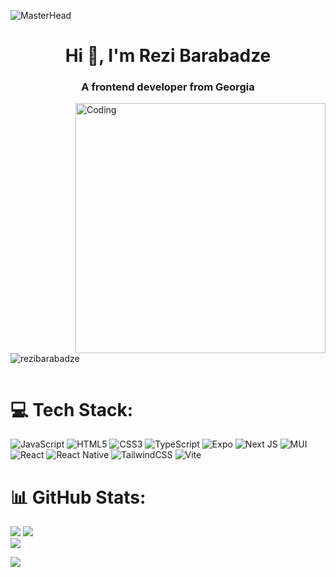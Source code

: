 ![MasterHead](https://camo.githubusercontent.com/9a25dbf27f91c354e0a9e85268104de67b6ada550d5a4830fee656d2b5d9143d/68747470733a2f2f692e70696e696d672e636f6d2f6f726967696e616c732f37372f63612f61332f37376361613332383834643733356434333961646534356261333766656166322e676966)
<h1 align="center">Hi 👋, I'm Rezi Barabadze</h1>
<h3 align="center">A frontend developer from Georgia</h3>
<img align='right' alt='Coding' width='400' src='https://media1.giphy.com/media/v1.Y2lkPTc5MGI3NjExbmcxa2I2MXBwc3l2b2wwdmgwcmRhMG45NG15Nm5tYTdwOGtjZWdrMCZlcD12MV9pbnRlcm5hbF9naWZfYnlfaWQmY3Q9Zw/kl5ctZSctCbE4/giphy.webp'>

<p align="left"> <img src="https://komarev.com/ghpvc/?username=rezibarabadze&label=Profile%20views&color=0e75b6&style=flat" alt="rezibarabadze" /> </p>

<p align="left"> <a href="https://twitter.com/" target="blank"><img src="https://img.shields.io/twitter/follow/?logo=twitter&style=for-the-badge" alt="" /></a> </p>





# 💻 Tech Stack:
![JavaScript](https://img.shields.io/badge/javascript-%23323330.svg?style=for-the-badge&logo=javascript&logoColor=%23F7DF1E) ![HTML5](https://img.shields.io/badge/html5-%23E34F26.svg?style=for-the-badge&logo=html5&logoColor=white) ![CSS3](https://img.shields.io/badge/css3-%231572B6.svg?style=for-the-badge&logo=css3&logoColor=white) ![TypeScript](https://img.shields.io/badge/typescript-%23007ACC.svg?style=for-the-badge&logo=typescript&logoColor=white) ![Expo](https://img.shields.io/badge/expo-1C1E24?style=for-the-badge&logo=expo&logoColor=#D04A37) ![Next JS](https://img.shields.io/badge/Next-black?style=for-the-badge&logo=next.js&logoColor=white) ![MUI](https://img.shields.io/badge/MUI-%230081CB.svg?style=for-the-badge&logo=mui&logoColor=white) ![React](https://img.shields.io/badge/react-%2320232a.svg?style=for-the-badge&logo=react&logoColor=%2361DAFB) ![React Native](https://img.shields.io/badge/react_native-%2320232a.svg?style=for-the-badge&logo=react&logoColor=%2361DAFB) ![TailwindCSS](https://img.shields.io/badge/tailwindcss-%2338B2AC.svg?style=for-the-badge&logo=tailwind-css&logoColor=white) ![Vite](https://img.shields.io/badge/vite-%23646CFF.svg?style=for-the-badge&logo=vite&logoColor=white) 
# 📊 GitHub Stats:
![](https://github-readme-stats.vercel.app/api?username=ReziBarabadze&theme=dark&hide_border=false&include_all_commits=false&count_private=false)
![](https://nirzak-streak-stats.vercel.app/?user=ReziBarabadze&theme=dark&hide_border=false)<br/>
![](https://github-readme-stats.vercel.app/api/top-langs/?username=ReziBarabadze&theme=dark&hide_border=false&include_all_commits=false&count_private=false&layout=compact)


[![](https://visitcount.itsvg.in/api?id=ReziBarabadze&icon=0&color=0)](https://visitcount.itsvg.in)

<!-- Proudly created with GPRM ( https://gprm.itsvg.in ) -->
